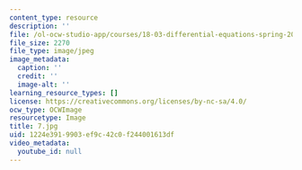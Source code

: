 ```yaml
---
content_type: resource
description: ''
file: /ol-ocw-studio-app/courses/18-03-differential-equations-spring-2010/1224e3919903ef9c42c0f244001613df_7.jpg
file_size: 2270
file_type: image/jpeg
image_metadata:
  caption: ''
  credit: ''
  image-alt: ''
learning_resource_types: []
license: https://creativecommons.org/licenses/by-nc-sa/4.0/
ocw_type: OCWImage
resourcetype: Image
title: 7.jpg
uid: 1224e391-9903-ef9c-42c0-f244001613df
video_metadata:
  youtube_id: null
---
```

